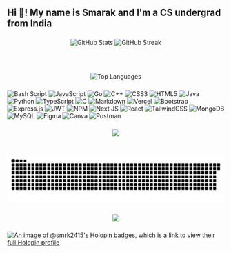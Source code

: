 <h2 align="left">Hi 👋! My name is Smarak and I'm a CS undergrad from India</h2>

###

<div align="center">

  <!-- Top Row: Two images side by side -->
  <img src="https://github-readme-stats.vercel.app/api?username=smrk249&theme=aura&hide_border=false&include_all_commits=false&count_private=false" alt="GitHub Stats" />
  <img src="https://nirzak-streak-stats.vercel.app/?user=smrk249&theme=aura&hide_border=false" alt="GitHub Streak" />

  <!-- Spacer -->
  <br/><br/>

  <!-- Bottom Row: One image centered -->
  <img src="https://github-readme-stats.vercel.app/api/top-langs/?username=smrk249&theme=aura&hide_border=false&include_all_commits=false&count_private=false&layout=compact" alt="Top Languages" />

</div>

###


![Bash Script](https://img.shields.io/badge/bash_script-%23121011.svg?style=flat&logo=gnu-bash&logoColor=white) ![JavaScript](https://img.shields.io/badge/javascript-%23323330.svg?style=flat&logo=javascript&logoColor=%23F7DF1E) ![Go](https://img.shields.io/badge/go-%2300ADD8.svg?style=flat&logo=go&logoColor=white) ![C++](https://img.shields.io/badge/c++-%2300599C.svg?style=flat&logo=c%2B%2B&logoColor=white) ![CSS3](https://img.shields.io/badge/css3-%231572B6.svg?style=flat&logo=css3&logoColor=white) ![HTML5](https://img.shields.io/badge/html5-%23E34F26.svg?style=flat&logo=html5&logoColor=white) ![Java](https://img.shields.io/badge/java-%23ED8B00.svg?style=flat&logo=openjdk&logoColor=white) ![Python](https://img.shields.io/badge/python-3670A0?style=flat&logo=python&logoColor=ffdd54) ![TypeScript](https://img.shields.io/badge/typescript-%23007ACC.svg?style=flat&logo=typescript&logoColor=white) ![C](https://img.shields.io/badge/c-%2300599C.svg?style=flat&logo=c&logoColor=white) ![Markdown](https://img.shields.io/badge/markdown-%23000000.svg?style=flat&logo=markdown&logoColor=white) ![Vercel](https://img.shields.io/badge/vercel-%23000000.svg?style=flat&logo=vercel&logoColor=white) ![Bootstrap](https://img.shields.io/badge/bootstrap-%238511FA.svg?style=flat&logo=bootstrap&logoColor=white) ![Express.js](https://img.shields.io/badge/express.js-%23404d59.svg?style=flat&logo=express&logoColor=%2361DAFB) ![JWT](https://img.shields.io/badge/JWT-black?style=flat&logo=JSON%20web%20tokens) ![NPM](https://img.shields.io/badge/NPM-%23CB3837.svg?style=flat&logo=npm&logoColor=white) ![Next JS](https://img.shields.io/badge/Next-black?style=flat&logo=next.js&logoColor=white) ![React](https://img.shields.io/badge/react-%2320232a.svg?style=flat&logo=react&logoColor=%2361DAFB) ![TailwindCSS](https://img.shields.io/badge/tailwindcss-%2338B2AC.svg?style=flat&logo=tailwind-css&logoColor=white) ![MongoDB](https://img.shields.io/badge/MongoDB-%234ea94b.svg?style=flat&logo=mongodb&logoColor=white) ![MySQL](https://img.shields.io/badge/mysql-4479A1.svg?style=flat&logo=mysql&logoColor=white) ![Figma](https://img.shields.io/badge/figma-%23F24E1E.svg?style=flat&logo=figma&logoColor=white) ![Canva](https://img.shields.io/badge/Canva-%2300C4CC.svg?style=flat&logo=Canva&logoColor=white) ![Postman](https://img.shields.io/badge/Postman-FF6C37?style=flat&logo=postman&logoColor=white)


###

<div align="center">
  <img src="https://quotes-github-readme.vercel.app/api?type=horizontal&theme=tokyonight" />
</div>


###

<br clear="both">
<div align="center">
  <img src="https://raw.githubusercontent.com/smrk249/smrk249/output/snake.svg" alt="Snake animation" />
</div>

###

<p align="center"> <a href="https://gitlab.com/epharedam"><img align="center" width=400 src=https://count.getloli.com/@smrk249?name=smrk249&theme=love-and-deepspace&padding=5&offset=0&align=center&scale=1.5&pixelated=1&darkmode=auto> </a></p>

###
[![An image of @smrk2415's Holopin badges, which is a link to view their full Holopin profile](https://holopin.me/smrk2415)](https://holopin.io/@smrk2415)
